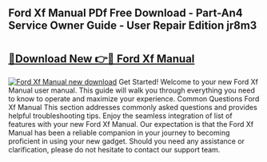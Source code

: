 ## Ford Xf Manual PDf Free Download - Part-An4 Service Owner Guide - User Repair Edition jr8m3

# <h2><a href="http://bc9100.oget.top/?id=Ford+Xf+Manual">🔗Download New 👉🔴 Ford Xf Manual</a></h2>

[![Ford Xf Manual new download](https://i.imgur.com/5g1atiW.png)](http://bc9100.oget.top/?id=Ford+Xf+Manual)
Get Started! Welcome to your new Ford Xf Manual user manual. This guide will walk you through everything you need to know to operate and maximize your experience. Common Questions Ford Xf Manual This section addresses commonly asked questions and provides helpful troubleshooting tips. Enjoy the seamless integration of list of features with your new Ford Xf Manual. Our expectation is that the Ford Xf Manual has been a reliable companion in your journey to becoming proficient in using your new gadget. Should you need any assistance or clarification, please do not hesitate to contact our support team.
